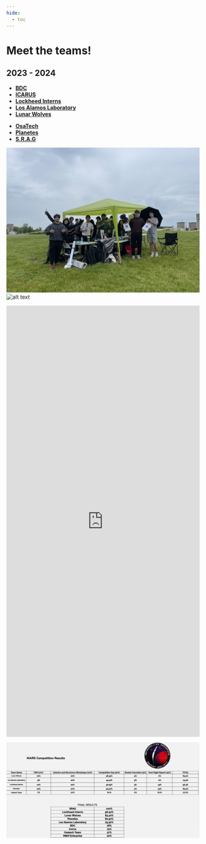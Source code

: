 ```yaml
---
hide:
  - toc
---
```


# Meet the teams!

<!-- ## 2024 - 2025 -->

## 2023 - 2024

<div class="grid cards" markdown>

- [__BDC__](2023_2024/BDC/)
- [__ICARUS__](2023_2024/ICARUS/)
- [__Lockheed Interns__](2023_2024/Lockheed-Interns/)
- [__Los Alamos Laboratory__](2023_2024/Los-Alamos-Laboratory/)
- [__Lunar Wolves__](2023_2024/Lunar-Wolves/)
<!-- - [__M&M Enterprise__](M%26M-Enterprise) -->
- [__OsaTech__](2023_2024/OsaTech/)
- [__Planetes__](2023_2024/Planetes/)
- [__S.R.A.G__](2023_2024/S.R.A.G/)

</div>

![alt text](2023_2024/1.jpg)
![alt text](2023_2024/2.jpg)


<div style="display: flex; justify-content: center;">
<iframe width="550" height="1125" src="https://docs.google.com/spreadsheets/d/e/2PACX-1vS-k1uMF0j1fuYFC8y9xTXoBtfGX6vRpnVRpYMMufF_O6_QYw8RuzwmwfIdyw429LFG605dHb1c6QXj/pubhtml?widget=true&amp;headers=false" frameborder="0" marginheight="0" marginwidth="0">Loading...</iframe>
</div>


![alt text](2023_2024/3.png)
